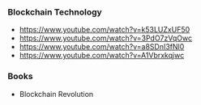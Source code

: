### Blockchain Technology
* https://www.youtube.com/watch?v=k53LUZxUF50
* https://www.youtube.com/watch?v=3PdO7zVqOwc
* https://www.youtube.com/watch?v=a8SDnI3fNl0
* https://www.youtube.com/watch?v=A1Vbrxkqjwc

### Books
* Blockchain Revolution
